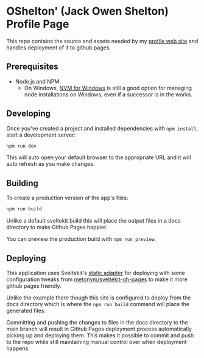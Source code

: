 # OShelton' (Jack Owen Shelton) Profile Page

This repo contains the source and assets needed by my [profile web site](https://oshelton.github.io/) and handles deployment of it to github pages.

## Prerequisites

- Node.js and NPM
  - On Windows, [NVM for Windows](https://github.com/coreybutler/nvm-windows) is still a good option for managing node installations on Windows, even if a successor is in the works.

## Developing

Once you've created a project and installed dependencies with `npm install`, start a development server:

```powershell
npm run dev
```

This will auto open your default browser to the appropriate URL and it will auto refresh as you make changes.

## Building

To create a production version of the app's files:

```powershell
npm run build
```

Unlike a default sveltekit build this will place the output files in a docs directory to make Github Pages happier.

You can preview the production build with `npm run preview`.

## Deploying

This application uses Sveltekit's [static adapter](https://kit.svelte.dev/docs/adapter-static) for deploying with some configuration tweaks from [metonym/sveltekit-gh-pages](https://github.com/metonym/sveltekit-gh-pages) to make it more github pages friendly.

Unlike the example there though this site is configured to deploy from the docs directory which is where the `npm run build` command will place the generated files.

Committing and pushing the changes to files in the docs directory to the main branch will result in Github Pages deployment process automatically picking up and deploying them.  This makes it possible to commit and push to the repo while still maintaining manual control over when deployment happens.

